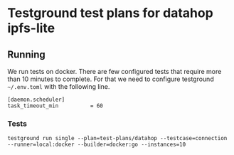 # Testground test plans for datahop ipfs-lite

## Running
We run tests on docker. There are few configured tests that require more than 10 minutes to complete. 
For that we need to configure testground `~/.env.toml` with the following line.
```
[daemon.scheduler]
task_timeout_min          = 60
```

### Tests
``` 
testground run single --plan=test-plans/datahop --testcase=connection --runner=local:docker --builder=docker:go --instances=10
```